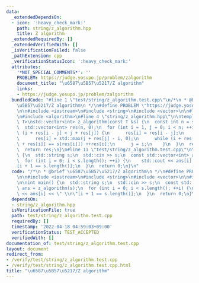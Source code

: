 ```yaml
---
data:
  _extendedDependsOn:
  - icon: ':heavy_check_mark:'
    path: string/z_algorithm.hpp
    title: Z algorithm
  _extendedRequiredBy: []
  _extendedVerifiedWith: []
  _isVerificationFailed: false
  _pathExtension: cpp
  _verificationStatusIcon: ':heavy_check_mark:'
  attributes:
    '*NOT_SPECIAL_COMMENTS*': ''
    PROBLEM: https://judge.yosupo.jp/problem/zalgorithm
    document_title: "\u6587\u5B57\u5217/Z algorithm"
    links:
    - https://judge.yosupo.jp/problem/zalgorithm
  bundledCode: "#line 1 \"test/string/z_algorithm.test.cpp\"\n/*\n * @brief \u6587\
    \u5B57\u5217/Z algorithm\n */\n#define PROBLEM \"https://judge.yosupo.jp/problem/zalgorithm\"\
    \n\n#include <iostream>\n#include <string>\n#include <vector>\n\n#line 2 \"string/z_algorithm.hpp\"\
    \n#include <algorithm>\n#line 4 \"string/z_algorithm.hpp\"\n\ntemplate <typename\
    \ T>\nstd::vector<int> z_algorithm(const T &s) {\n  const int n = s.size();\n\
    \  std::vector<int> res(n, 0);\n  for (int i = 1, j = 0; i < n; ++i) {\n    if\
    \ (i + res[i - j] < j + res[j]) {\n      res[i] = res[i - j];\n    } else {\n\
    \      res[i] = std::max(j + res[j] - i, 0);\n      while (i + res[i] < n && s[i\
    \ + res[i]] == s[res[i]]) ++res[i];\n      j = i;\n    }\n  }\n  res[0] = n;\n\
    \  return res;\n}\n#line 11 \"test/string/z_algorithm.test.cpp\"\n\nint main()\
    \ {\n  std::string s;\n  std::cin >> s;\n  const std::vector<int> ans = z_algorithm(s);\n\
    \  for (int i = 0; i < s.length(); ++i) {\n    std::cout << ans[i] << \" \\n\"\
    [i + 1 == s.length()];\n  }\n  return 0;\n}\n"
  code: "/*\n * @brief \u6587\u5B57\u5217/Z algorithm\n */\n#define PROBLEM \"https://judge.yosupo.jp/problem/zalgorithm\"\
    \n\n#include <iostream>\n#include <string>\n#include <vector>\n\n#include \"../../string/z_algorithm.hpp\"\
    \n\nint main() {\n  std::string s;\n  std::cin >> s;\n  const std::vector<int>\
    \ ans = z_algorithm(s);\n  for (int i = 0; i < s.length(); ++i) {\n    std::cout\
    \ << ans[i] << \" \\n\"[i + 1 == s.length()];\n  }\n  return 0;\n}\n"
  dependsOn:
  - string/z_algorithm.hpp
  isVerificationFile: true
  path: test/string/z_algorithm.test.cpp
  requiredBy: []
  timestamp: '2022-04-18 04:59:03+09:00'
  verificationStatus: TEST_ACCEPTED
  verifiedWith: []
documentation_of: test/string/z_algorithm.test.cpp
layout: document
redirect_from:
- /verify/test/string/z_algorithm.test.cpp
- /verify/test/string/z_algorithm.test.cpp.html
title: "\u6587\u5B57\u5217/Z algorithm"
---
```

